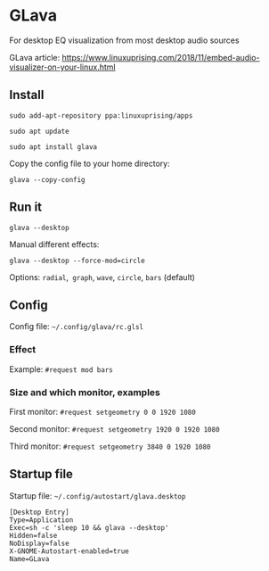 # GLava
For desktop EQ visualization from most desktop audio sources

GLava article:
https://www.linuxuprising.com/2018/11/embed-audio-visualizer-on-your-linux.html

## Install

`sudo add-apt-repository ppa:linuxuprising/apps`

`sudo apt update`

`sudo apt install glava`

Copy the config file to your home directory:

`glava --copy-config`

## Run it

`glava --desktop`

Manual different effects:

`glava --desktop --force-mod=circle`

Options: `radial`,` graph`, `wave`, `circle`, `bars` (default)

## Config

Config file: `~/.config/glava/rc.glsl`

### Effect

Example: `#request mod bars`

### Size and which monitor, examples

First monitor: `#request setgeometry 0 0 1920 1080`

Second monitor: `#request setgeometry 1920 0 1920 1080`

Third monitor: `#request setgeometry 3840 0 1920 1080`

## Startup file

Startup file: `~/.config/autostart/glava.desktop`

```
[Desktop Entry]
Type=Application
Exec=sh -c 'sleep 10 && glava --desktop'
Hidden=false
NoDisplay=false
X-GNOME-Autostart-enabled=true
Name=GLava
```

